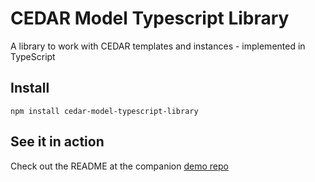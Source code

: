 # CEDAR Model Typescript Library
A library to work with CEDAR templates and instances - implemented in TypeScript

## Install
```shell
npm install cedar-model-typescript-library
```

## See it in action
Check out the README at the companion [demo repo](https://github.com/metadatacenter/cedar-model-typescript-library-demo)
